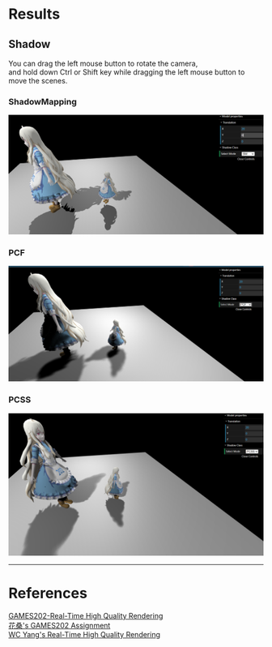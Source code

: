 # Results

## Shadow
You can drag the left mouse button to rotate the camera,   
and hold down Ctrl or Shift key while dragging the left mouse button to move the scenes.  

### ShadowMapping
![ShadowMapping](./assets/results/SM.png)

### PCF
![PCF](./assets/results/PCF.png)

### PCSS
![PCSS](./assets/results/PCSS.png)  

---
# References
[GAMES202-Real-Time High Quality Rendering](https://sites.cs.ucsb.edu/~lingqi/teaching/games202.html)  
[花桑's GAMES202 Assignment](https://www.zhihu.com/column/c_1591546501603545090)  
[WC Yang's Real-Time High Quality Rendering](https://yangwc.com/)